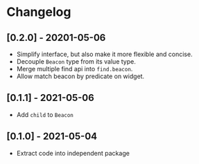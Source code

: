 # Changelog

## [0.2.0] - 20201-05-06

* Simplify interface, but also make it more flexible and concise.
* Decouple `Beacon` type from its value type.
* Merge multiple find api into `find.beacon`.
* Allow match beacon by predicate on widget.

## [0.1.1] - 2021-05-06

* Add `child` to `Beacon`

## [0.1.0] - 2021-05-04

* Extract code into independent package
